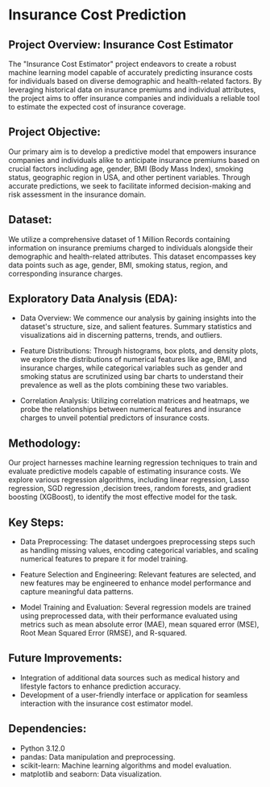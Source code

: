 # Insurance Cost Prediction #

## Project Overview: Insurance Cost Estimator

The "Insurance Cost Estimator" project endeavors to create a robust machine learning model capable of accurately predicting insurance costs for individuals based on diverse demographic and health-related factors. By leveraging historical data on insurance premiums and individual attributes, the project aims to offer insurance companies and individuals a reliable tool to estimate the expected cost of insurance coverage.

## Project Objective:

Our primary aim is to develop a predictive model that empowers insurance companies and individuals alike to anticipate insurance premiums based on crucial factors including age, gender, BMI (Body Mass Index), smoking status, geographic region in USA, and other pertinent variables. Through accurate predictions, we seek to facilitate informed decision-making and risk assessment in the insurance domain.

## Dataset:

We utilize a comprehensive dataset of 1 Million Records containing information on insurance premiums charged to individuals alongside their demographic and health-related attributes. This dataset encompasses key data points such as age, gender, BMI, smoking status, region, and corresponding insurance charges.

## Exploratory Data Analysis (EDA):

* Data Overview: We commence our analysis by gaining insights into the dataset's structure, size, and salient features. Summary statistics and visualizations aid in discerning patterns, trends, and outliers.

* Feature Distributions: Through histograms, box plots, and density plots, we explore the distributions of numerical features like age, BMI, and insurance charges, while categorical variables such as gender and smoking status are scrutinized using bar charts to understand their prevalence as well as the plots combining these two variables.

* Correlation Analysis: Utilizing correlation matrices and heatmaps, we probe the relationships between numerical features and insurance charges to unveil potential predictors of insurance costs.


## Methodology:

Our project harnesses machine learning regression techniques to train and evaluate predictive models capable of estimating insurance costs. We explore various regression algorithms, including linear regression, Lasso regression, SGD regression ,decision trees, random forests, and gradient boosting (XGBoost), to identify the most effective model for the task.

## Key Steps:

* Data Preprocessing: The dataset undergoes preprocessing steps such as handling missing values, encoding categorical variables, and scaling numerical features to prepare it for model training.

* Feature Selection and Engineering: Relevant features are selected, and new features may be engineered to enhance model performance and capture meaningful data patterns.

* Model Training and Evaluation: Several regression models are trained using preprocessed data, with their performance evaluated using metrics such as mean absolute error (MAE), mean squared error (MSE), Root Mean Squared Error (RMSE), and R-squared.


## Future Improvements:

- Integration of additional data sources such as medical history and lifestyle factors to enhance prediction accuracy.
- Development of a user-friendly interface or application for seamless interaction with the insurance cost estimator model.


## Dependencies:

* Python 3.12.0
* pandas: Data manipulation and preprocessing.
* scikit-learn: Machine learning algorithms and model evaluation.
* matplotlib and seaborn: Data visualization.